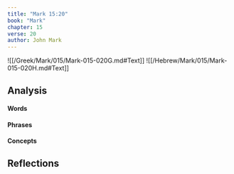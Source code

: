 ```yaml
---
title: "Mark 15:20"
book: "Mark"
chapter: 15
verse: 20
author: John Mark
---
```

![[/Greek/Mark/015/Mark-015-020G.md#Text]]
![[/Hebrew/Mark/015/Mark-015-020H.md#Text]]

## Analysis

#### Words

#### Phrases

#### Concepts

## Reflections
